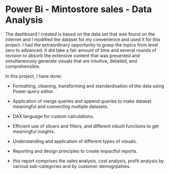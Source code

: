 # Power Bi - Mintostore sales - Data Analysis
The dashboard I created is based on the data set that was found on the internet and I modified the dataset for my convenience and used it for this project. I had the extraordinary opportunity to grasp the topics from level zero to advanced. It did take a fair amount of time and several rounds of revision to absorb the extensive content that was presented and simultaneously generate visuals that are intuitive, detailed, and comprehensible.

In this project, I have done:
* Formatting, cleaning, transforming and standardisation of the data using Power query editor.

* Application of merge queries and append
queries to make dataset meaningful and
connecting multiple datasets.

* DAX language for custom calculations.

* Efficient use of slicers and filters, and different inbuilt functions to get meaningful insights.

* Understanding and application of different types of visuals.

* Reporting and design principles to create impactful reports.

* this report comprises the sales analysis, cost analysis, profit analysis by various sub-categories and by customer demogrpahies. 

